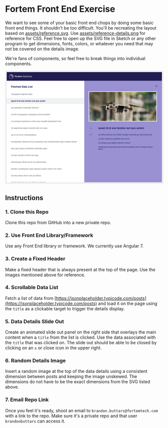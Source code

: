 # Fortem Front End Exercise

We want to see some of your basic front end chops by doing some basic front end things.  It shouldn't be too difficult.  You'll be recreating the layout based on [assets/reference.svg](./assets/reference.svg).  Use [assets/reference-details.png](./assets/reference-details.png) for reference for CSS.  Feel free to open up the SVG file in Sketch or any other program to get dimensions, fonts, colors, or whatever you need that may not be covered on the details image.

We're fans of components, so feel free to break things into individual components.

<img src="./assets/reference.png" style="border: 5px solid #eee"/>

## Instructions

### 1. Clone this Repo

Clone this repo from GitHub into a new private repo.

### 2. Use Front End Library/Framework  

Use any Front End library or framework.  We currently use Angular 7.

### 3. Create a Fixed Header

Make a fixed header that is always present at the top of the page.  Use the images mentioned above for reference.  
	
### 4. Scrollable Data List

Fetch a list of data from [https://jsonplaceholder.typicode.com/posts](https://jsonplaceholder.typicode.com/posts) and load it on the page using the `title` as a clickable target to trigger the details display.
	
### 5. Data Details Slide Out

Create an animated slide out panel on the right side that overlays the main content when a `title` from the list is clicked.  Use the data associated with the `title` that was clicked on.  The slide out should be able to be closed by clicking on an `x` or close icon in the upper right.

### 6. Random Details Image

Insert a random image at the top of the data details using a consistent dimension between posts and keeping the image unskewed.  The dimensions do not have to be the exact dimensions from the SVG listed above.

### 7. Email Repo Link

Once you feel it's ready, shoot an email to `brandon.buttars@fortemtech.com` with a link to the repo.  Make sure it's a private repo and that user `brandonbuttars` can access it.